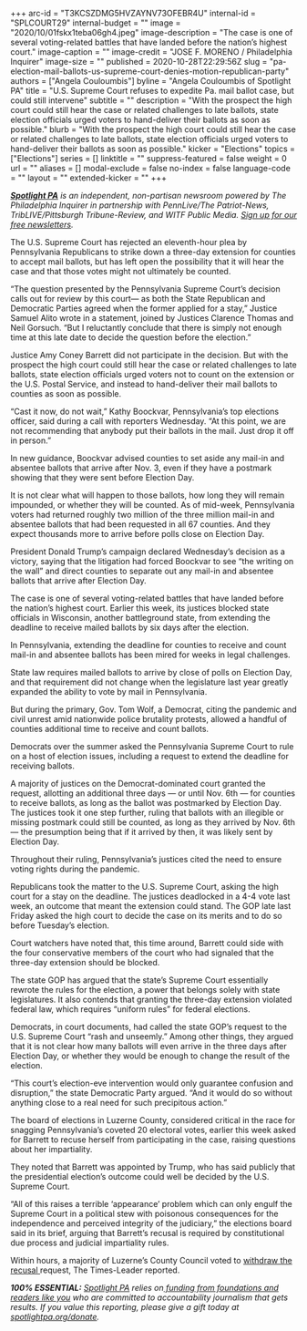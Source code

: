 +++
arc-id = "T3KCSZDMG5HVZAYNV73OFEBR4U"
internal-id = "SPLCOURT29"
internal-budget = ""
image = "2020/10/01fskx1teba06gh4.jpeg"
image-description = "The case is one of several voting-related battles that have landed before the nation’s highest court."
image-caption = ""
image-credit = "JOSE F. MORENO / Philadelphia Inquirer"
image-size = ""
published = 2020-10-28T22:29:56Z
slug = "pa-election-mail-ballots-us-supreme-court-denies-motion-republican-party"
authors = ["Angela Couloumbis"]
byline = "Angela Couloumbis of Spotlight PA"
title = "U.S. Supreme Court refuses to expedite Pa. mail ballot case, but could still intervene"
subtitle = ""
description = "With the prospect the high court could still hear the case or related challenges to late ballots, state election officials urged voters to hand-deliver their ballots as soon as possible."
blurb = "With the prospect the high court could still hear the case or related challenges to late ballots, state election officials urged voters to hand-deliver their ballots as soon as possible."
kicker = "Elections"
topics = ["Elections"]
series = []
linktitle = ""
suppress-featured = false
weight = 0
url = ""
aliases = []
modal-exclude = false
no-index = false
language-code = ""
layout = ""
extended-kicker = ""
+++

<a href="https://lesspage.com/"><i><b>Spotlight PA</b></i></a><i> is an independent, non-partisan newsroom powered by The Philadelphia Inquirer in partnership with PennLive/The Patriot-News, TribLIVE/Pittsburgh Tribune-Review, and WITF Public Media. </i><a href="https://lesspage.com/newsletters"><i>Sign up for our free newsletters</i></a><i>.</i>

The U.S. Supreme Court has rejected an eleventh-hour plea by Pennsylvania Republicans to strike down a three-day extension for counties to accept mail ballots, but has left open the possibility that it will hear the case and that those votes might not ultimately be counted.

“The question presented by the Pennsylvania Supreme Court’s decision calls out for review by this court— as both the State Republican and Democratic Parties agreed when the former applied for a stay,” Justice Samuel Alito wrote in a statement, joined by Justices Clarence Thomas and Neil Gorsuch. “But I reluctantly conclude that there is simply not enough time at this late date to decide the question before the election.”

Justice Amy Coney Barrett did not participate in the decision. But with the prospect the high court could still hear the case or related challenges to late ballots, state election officials urged voters not to count on the extension or the U.S. Postal Service, and instead to hand-deliver their mail ballots to counties as soon as possible.

“Cast it now, do not wait,” Kathy Boockvar, Pennsylvania’s top elections officer, said during a call with reporters Wednesday. “At this point, we are not recommending that anybody put their ballots in the mail. Just drop it off in person.”

In new guidance, Boockvar advised counties to set aside any mail-in and absentee ballots that arrive after Nov. 3, even if they have a postmark showing that they were sent before Election Day.

<script src="https://lesspage.com/embed.js" async></script><div data-spl-embed-version="1" data-spl-src="https://lesspage.com/embeds/newsletter/"></div>

It is not clear what will happen to those ballots, how long they will remain impounded, or whether they will be counted. As of mid-week, Pennsylvania voters had returned roughly two million of the three million mail-in and absentee ballots that had been requested in all 67 counties. And they expect thousands more to arrive before polls close on Election Day.

President Donald Trump’s campaign declared Wednesday’s decision as a victory, saying that the litigation had forced Boockvar to see “the writing on the wall” and direct counties to separate out any mail-in and absentee ballots that arrive after Election Day.

The case is one of several voting-related battles that have landed before the nation’s highest court. Earlier this week, its justices blocked state officials in Wisconsin, another battleground state, from extending the deadline to receive mailed ballots by six days after the election.

In Pennsylvania, extending the deadline for counties to receive and count mail-in and absentee ballots has been mired for weeks in legal challenges.

State law requires mailed ballots to arrive by close of polls on Election Day, and that requirement did not change when the legislature last year greatly expanded the ability to vote by mail in Pennsylvania.

But during the primary, Gov. Tom Wolf, a Democrat, citing the pandemic and civil unrest amid nationwide police brutality protests, allowed a handful of counties additional time to receive and count ballots.

Democrats over the summer asked the Pennsylvania Supreme Court to rule on a host of election issues, including a request to extend the deadline for receiving ballots.

A majority of justices on the Democrat-dominated court granted the request, allotting an additional three days — or until Nov. 6th — for counties to receive ballots, as long as the ballot was postmarked by Election Day. The justices took it one step further, ruling that ballots with an illegible or missing postmark could still be counted, as long as they arrived by Nov. 6th — the presumption being that if it arrived by then, it was likely sent by Election Day.

Throughout their ruling, Pennsylvania’s justices cited the need to ensure voting rights during the pandemic.

Republicans took the matter to the U.S. Supreme Court, asking the high court for a stay on the deadline. The justices deadlocked in a 4-4 vote last week, an outcome that meant the extension could stand. The GOP late last Friday asked the high court to decide the case on its merits and to do so before Tuesday’s election.

Court watchers have noted that, this time around, Barrett could side with the four conservative members of the court who had signaled that the three-day extension should be blocked.

The state GOP has argued that the state’s Supreme Court essentially rewrote the rules for the election, a power that belongs solely with state legislatures. It also contends that granting the three-day extension violated federal law, which requires “uniform rules” for federal elections.

Democrats, in court documents, had called the state GOP’s request to the U.S. Supreme Court “rash and unseemly.” Among other things, they argued that it is not clear how many ballots will even arrive in the three days after Election Day, or whether they would be enough to change the result of the election.

“This court’s election-eve intervention would only guarantee confusion and disruption,” the state Democratic Party argued. “And it would do so without anything close to a real need for such precipitous action.”

<script src="https://lesspage.com/embed.js" async></script><div data-spl-embed-version="1" data-spl-src="https://lesspage.com/embeds/cta/?url=https%3A%2F%2Flesspage.com%2Fdonate&eyebrow=BECOME%20A%20MEMBER&body=Make%20a%20gift%20today%20and%20help%20Spotlight%20PA%20continue%20to%20provide%20100%25%20essential%20reporting%20on%20the%20upcoming%20election%20in%20Pennsylvania.%20From%20court%20challenges%20to%20voter%20intimidation%2C%20our%20reporters%20are%20keeping%20watch%20for%20you.&cta=JOIN%20US%20NOW"></div>


The board of elections in Luzerne County, considered critical in the race for snagging Pennsylvania’s coveted 20 electoral votes, earlier this week asked for Barrett to recuse herself from participating in the case, raising questions about her impartiality.

They noted that Barrett was appointed by Trump, who has said publicly that the presidential election’s outcome could well be decided by the U.S. Supreme Court.

“All of this raises a terrible ‘appearance’ problem which can only engulf the Supreme Court in a political stew with poisonous consequences for the independence and perceived integrity of the judiciary,” the elections board said in its brief, arguing that Barrett’s recusal is required by constitutional due process and judicial impartiality rules.

Within hours, a majority of Luzerne’s County Council voted to <a href="https://www.timesleader.com/news/807723/luzerne-county-council-votes-to-withdraw-barrett-filing">withdraw the recusal </a>request, The Times-Leader reported.

<i><b>100% ESSENTIAL:</b></i><i> </i><a href="https://lesspage.com/"><i>Spotlight PA</i></a><i> relies on</i><a href="https://lesspage.com/support"><i> funding from foundations and readers like you</i></a><i> who are committed to accountability journalism that gets results. If you value this reporting, please give a gift today at </i><a href="http://spotlightpa.org/donate"><i>spotlightpa.org/donate</i></a><i>.</i>

<script src="https://lesspage.com/embed.js" async></script><div data-spl-embed-version="1" data-spl-src="https://lesspage.com/embeds/tips/?tip_text=Are%20you%20a%20Pennsylvania%20resident%20with%20a%20voting%20or%20election%20question%3F%20Send%20it%20to%20Spotlight%20PA%20and%20we'll%20do%20our%20best%20to%20answer%20it.&flag_text=election%202020"></div>
